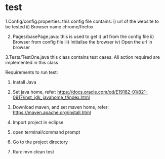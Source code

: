 # test
1.Config/config.properties: this config file contains:
 i) url of the website to be tested
ii) Browser name chrome/firefox

2. Pages/basePage.java: this is used to get
 i) url from the config file 
ii) Browser from config file
iii) Initialise the browser
iv) Open the url in browser

3.Tests/TestOne.java this class contains test cases. All action required are implemented in this class

Requirements to run test:
1. Install Java

2. Set java home, refer: https://docs.oracle.com/cd/E19182-01/821-0917/inst_jdk_javahome_t/index.html

3. Download maven, and set maven home, refer: https://maven.apache.org/install.html

4. Import project in eclipse

5. open terminal/command prompt

6. Go to the project directory

7. Run:
mvn clean test
